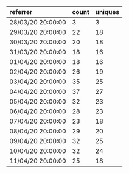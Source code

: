 | referrer          | count | uniques |
| :---------------- | :---- | :------ |
| 28/03/20 20:00:00 | 3     | 3       |
| 29/03/20 20:00:00 | 22    | 18      |
| 30/03/20 20:00:00 | 20    | 18      |
| 31/03/20 20:00:00 | 18    | 16      |
| 01/04/20 20:00:00 | 18    | 16      |
| 02/04/20 20:00:00 | 26    | 19      |
| 03/04/20 20:00:00 | 35    | 25      |
| 04/04/20 20:00:00 | 37    | 27      |
| 05/04/20 20:00:00 | 32    | 23      |
| 06/04/20 20:00:00 | 28    | 23      |
| 07/04/20 20:00:00 | 23    | 18      |
| 08/04/20 20:00:00 | 29    | 20      |
| 09/04/20 20:00:00 | 32    | 25      |
| 10/04/20 20:00:00 | 32    | 24      |
| 11/04/20 20:00:00 | 25    | 18      |
